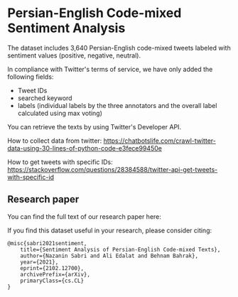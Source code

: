 # Persian-English Code-mixed Sentiment Analysis

The dataset includes 3,640 Persian-English code-mixed tweets labeled with sentiment values (positive, negative, neutral). 

In compliance with Twitter's terms of service, we have only added the following fields:

* Tweet IDs
* searched keyword
* labels (individual labels by the three annotators and the overall label calculated using max voting)

You can retrieve the texts by using Twitter's Developer API. 


How to collect data from twitter: https://chatbotslife.com/crawl-twitter-data-using-30-lines-of-python-code-e3fece99450e

How to get tweets with specific IDs: https://stackoverflow.com/questions/28384588/twitter-api-get-tweets-with-specific-id

## Research paper

You can find the full text of our research paper here: 

If you find this dataset useful in your research, please consider citing:

```
@misc{sabri2021sentiment,
    title={Sentiment Analysis of Persian-English Code-mixed Texts},
    author={Nazanin Sabri and Ali Edalat and Behnam Bahrak},
    year={2021},
    eprint={2102.12700},
    archivePrefix={arXiv},
    primaryClass={cs.CL}
}
```
